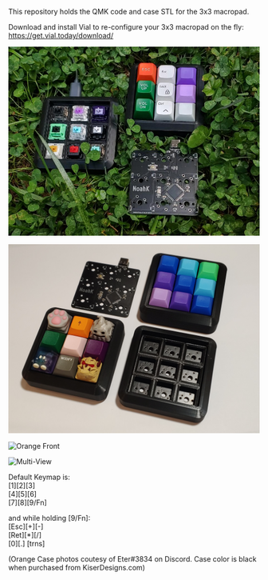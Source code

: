 This repository holds the QMK code and case STL for the 3x3 macropad.

Download and install Vial to re-configure your 3x3 macropad on the fly: https://get.vial.today/download/

![Cover Image](https://github.com/NCKiser/3x3macropad/blob/main/Photos/3X3Macropad.jpg?raw=true)

![4 Styels](https://github.com/NCKiser/3x3macropad/blob/main/Photos/0803212253%5B1%5D.jpg?raw=true)

![Orange Front](https://github.com/NCKiser/3x3macropad/blob/main/Photos/OrangeFront.jpg?raw=true)

![Multi-View](https://github.com/NCKiser/3x3macropad/blob/main/Photos/0803212258%5B1%5D.jpg?raw=true)

Default Keymap is:\
[1][2][3]\
[4][5][6]\
[7][8][9/Fn]

and while holding [9/Fn]:\
[Esc][+][-]\
[Ret][*][/]\
[0][.] [trns]


(Orange Case photos coutesy of Eter#3834 on Discord. Case color is black when purchased from KiserDesigns.com)
